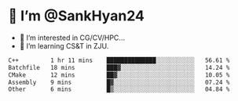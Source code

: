 # 👋 I’m @SankHyan24

- 👀 I’m interested in CG/CV/HPC...
- 🌱 I’m learning CS&T in ZJU.

<!---
SankHyan24/SankHyan24 is a ✨ special ✨ repository because its `README.md` (this file) appears on your GitHub profile.
You can click the Preview link to take a look at your changes.
--->
<!--START_SECTION:waka-->

```txt
C++         1 hr 11 mins    ██████████████░░░░░░░░░░░   56.61 %
Batchfile   18 mins         ███▓░░░░░░░░░░░░░░░░░░░░░   14.24 %
CMake       12 mins         ██▓░░░░░░░░░░░░░░░░░░░░░░   10.05 %
Assembly    9 mins          █▓░░░░░░░░░░░░░░░░░░░░░░░   07.24 %
Other       6 mins          █▒░░░░░░░░░░░░░░░░░░░░░░░   04.84 %
```

<!--END_SECTION:waka-->
